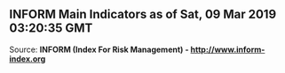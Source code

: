 ## INFORM Main Indicators as of Sat, 09 Mar 2019 03:20:35 GMT

Source: **INFORM (Index For Risk Management) - http://www.inform-index.org**